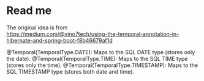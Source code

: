 # Read me

The original idea is from  
https://medium.com/@vino7tech/using-the-temporal-annotation-in-hibernate-and-spring-boot-f8b46679af1d

@Temporal(TemporalType.DATE): Maps to the SQL DATE type (stores only the date).
@Temporal(TemporalType.TIME): Maps to the SQL TIME type (stores only the time).
@Temporal(TemporalType.TIMESTAMP): Maps to the SQL TIMESTAMP type (stores both date and time).